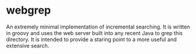 # webgrep

An extremely minimal implementation of incremental searching.
It is written in groovy and uses the web server built into any recent Java
to grep this directory. It is intended to provide a staring point to a
more useful and extensive search.
